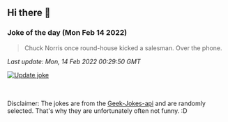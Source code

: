 ## Hi there 👋

### Joke of the day (Mon Feb 14 2022)
<!-- joke -->
>Chuck Norris once round-house kicked a salesman. Over the phone.
<!-- /joke -->

*Last update: Mon, 14 Feb 2022 00:29:50 GMT*

[![Update joke](https://github.com/nclskfm/nclskfm/actions/workflows/joke.yml/badge.svg)](https://github.com/nclskfm/nclskfm/actions/workflows/joke.yml)

<br><br>
Disclaimer: The jokes are from the [Geek-Jokes-api](https://github.com/sameerkumar18/geek-joke-api) and are randomly selected. That's why they are unfortunately often not funny. :D
